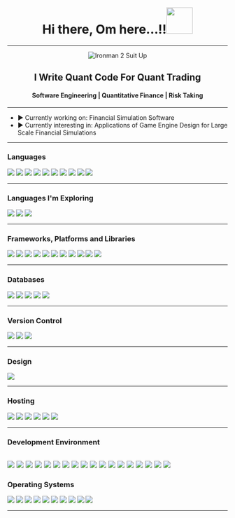 







<h1 align="center">Hi there, Om here...!!<img src="https://user-images.githubusercontent.com/73031725/137622078-5a00cc56-0844-4962-aa5f-17d968130cbd.gif" width="60px"> </h1>

-----------------------------------------------------------------------------------------------------------------------------------------------------------------------
  
<div style="text-align:center;">
    <img src="https://giffiles.alphacoders.com/947/9473.gif" alt="Ironman 2 Suit Up">
</div>

<h2 align="center">I Write Quant Code For Quant Trading</h2>
<h4 align="center">Software Engineering | Quantitative Finance | Risk Taking</h4>

-----------------------------------------------------------------------------------------------------------------------------------------------------------------------
 
- ▶ Currently working on: Financial Simulation Software  
- ▶ Currently interesting in: Applications of Game Engine Design for Large Scale Financial Simulations  

-----------------------------------------------------------------------------------------------------------------------------------------------------------------------
 
### Languages

<img src = "https://img.shields.io/badge/python-3670A0?style=for-the-badge&logo=python&logoColor=ffdd54"></center>
<img src = "https://img.shields.io/badge/r-%23276DC3.svg?style=for-the-badge&logo=r&logoColor=white"></center>
<img src = "https://img.shields.io/badge/c++-%2300599C.svg?style=for-the-badge&logo=c%2B%2B&logoColor=white"></center>
<img src = "https://img.shields.io/badge/c-%2300599C.svg?style=for-the-badge&logo=c&logoColor=white"></center>
<img src = "https://img.shields.io/badge/java-%23ED8B00.svg?style=for-the-badge&logo=openjdk&logoColor=white"></center>
<img src = "https://img.shields.io/badge/-Julia-9558B2?style=for-the-badge&logo=julia&logoColor=white"></center>
<img src = "https://img.shields.io/badge/GNU%20Bash-4EAA25?style=for-the-badge&logo=GNU%20Bash&logoColor=white"></center>
<img src = "https://img.shields.io/badge/Mathematica-white?style=for-the-badge&logo=wolframmathematica&logoColor=red"></center>
<img src = "https://img.shields.io/badge/Matlab-white?style=for-the-badge"></center>
<img src = "https://img.shields.io/badge/VBA-white?style=for-the-badge&logo=microsoftexcel&logoColor=green"></center>
<img src = ""></center>
<img src = ""></center>
<img src = ""></center>
<img src = ""></center>
<img src = ""></center>
<img src = ""></center>
<img src = ""></center>
<img src = ""></center>
<img src = ""></center>
<img src = ""></center>
<img src = ""></center>
<img src = ""></center>
<img src = ""></center>
<img src = ""></center>
<img src = ""></center>
<img src = ""></center>
<img src = ""></center>
<img src = ""></center>



-----------------------------------------------------------------------------------------------------------------------------------------------------------------------

### Languages I'm Exploring

<img src = "https://img.shields.io/badge/Fortran-%23734F96.svg?style=for-the-badge&logo=fortran&logoColor=white"></center>
<img src = "https://img.shields.io/badge/Prolog-white?style=for-the-badge"></center>
<img src = "https://img.shields.io/badge/Kotlin-0095D5?&style=for-the-badge&logo=kotlin&logoColor=white"></center>


-----------------------------------------------------------------------------------------------------------------------------------------------------------------------

### Frameworks, Platforms and Libraries

<img src = "https://img.shields.io/badge/django-%23092E20.svg?style=for-the-badge&logo=django&logoColor=white"></center>
<img src = "https://img.shields.io/badge/FastAPI-005571?style=for-the-badge&logo=fastapi"></center>
<img src = "https://img.shields.io/badge/flask-%23000.svg?style=for-the-badge&logo=flask&logoColor=white"></center>
<img src = "https://img.shields.io/badge/Qt-%23217346.svg?style=for-the-badge&logo=Qt&logoColor=white"></center>
<img src = "https://img.shields.io/badge/HTMX-white?style=for-the-badge"></center>
<img src = "https://img.shields.io/badge/Dash-white?style=for-the-badge&logo=plotly&logoColor=black"></center>
<img src = "https://img.shields.io/badge/Shiny-white?style=for-the-badge&logo=r&logoColor=black"></center>
<img src = "https://img.shields.io/badge/Hugo-black.svg?style=for-the-badge&logo=Hugo"></center>
<img src = "https://img.shields.io/badge/Apache%20Airflow-017CEE?style=for-the-badge&logo=Apache%20Airflow&logoColor=white"></center>
<img src = "https://img.shields.io/badge/NiFi-white?style=for-the-badge&logo=apache&logoColor=black"></center>
<img src = "https://img.shields.io/badge/docker-%230db7ed.svg?style=for-the-badge&logo=docker&logoColor=white"></center>

-----------------------------------------------------------------------------------------------------------------------------------------------------------------------

### Databases

<img src = "https://img.shields.io/badge/postgres-%23316192.svg?style=for-the-badge&logo=postgresql&logoColor=white"></center>
<img src = "https://img.shields.io/badge/mysql-%2300f.svg?style=for-the-badge&logo=mysql&logoColor=white"></center>
<img src = "https://img.shields.io/badge/MariaDB-003545?style=for-the-badge&logo=mariadb&logoColor=white"></center>
<img src = "https://img.shields.io/badge/sqlite-%2307405e.svg?style=for-the-badge&logo=sqlite&logoColor=white"></center>
<img src = "https://img.shields.io/badge/HDF5-white?style=for-the-badge"></center>


-----------------------------------------------------------------------------------------------------------------------------------------------------------------------

### Version Control

<img src = "https://img.shields.io/badge/git-%23F05033.svg?style=for-the-badge&logo=git&logoColor=white"></center>
<img src = "https://img.shields.io/badge/gitlab-%23181717.svg?style=for-the-badge&logo=gitlab&logoColor=white"></center>
<img src = "https://img.shields.io/badge/github-%23121011.svg?style=for-the-badge&logo=github&logoColor=white"></center>


-----------------------------------------------------------------------------------------------------------------------------------------------------------------------

### Design

<img src = "https://img.shields.io/badge/figma-%23F24E1E.svg?style=for-the-badge&logo=figma&logoColor=white"></center>


-----------------------------------------------------------------------------------------------------------------------------------------------------------------------

### Hosting

<img src = "https://img.shields.io/badge/AWS-%23FF9900.svg?style=for-the-badge&logo=amazon-aws&logoColor=white"></center>
<img src = "https://img.shields.io/badge/GoogleCloud-%234285F4.svg?style=for-the-badge&logo=google-cloud&logoColor=white"></center>
<img src = "https://img.shields.io/badge/netlify-%23000000.svg?style=for-the-badge&logo=netlify&logoColor=#00C7B7"></center>
<img src = "https://img.shields.io/badge/heroku-%23430098.svg?style=for-the-badge&logo=heroku&logoColor=white"></center>
<img src = "https://img.shields.io/badge/vercel-%23000000.svg?style=for-the-badge&logo=vercel&logoColor=white"></center>
<img src = "https://img.shields.io/badge/github%20pages-121013?style=for-the-badge&logo=github&logoColor=white"></center>


-----------------------------------------------------------------------------------------------------------------------------------------------------------------------

### Development Environment

<img src = "https://img.shields.io/badge/Emacs-%237F5AB6.svg?&style=for-the-badge&logo=gnu-emacs&logoColor=white"></center>
<img src = "https://img.shields.io/badge/pycharm-143?style=for-the-badge&logo=pycharm&logoColor=black&color=black&labelColor=green"></center>
<img src = "https://img.shields.io/badge/CLion-black?style=for-the-badge&logo=clion&logoColor=white"></center>
<img src = "https://img.shields.io/badge/RStudio-4285F4?style=for-the-badge&logo=rstudio&logoColor=white"></center>
<img src = "https://img.shields.io/badge/NeoVim-%2357A143.svg?&style=for-the-badge&logo=neovim&logoColor=white"></center>
<img src = "https://img.shields.io/badge/VIM-%2311AB00.svg?&style=for-the-badge&logo=vim&logoColor=white"></center>
<img src = "https://img.shields.io/badge/jupyter-%23FA0F00.svg?style=for-the-badge&logo=jupyter&logoColor=white"></center>
<img src = "https://img.shields.io/badge/webstorm-143?style=for-the-badge&logo=webstorm&logoColor=white&color=black"></center>
<img src = "https://img.shields.io/badge/IntelliJIDEA-000000.svg?style=for-the-badge&logo=intellij-idea&logoColor=white"></center>
<img src = "https://img.shields.io/badge/Visual%20Studio%20Code-0078d7.svg?style=for-the-badge&logo=visual-studio-code&logoColor=white"></center>
<img src = "https://img.shields.io/badge/Eclipse-FE7A16.svg?style=for-the-badge&logo=Eclipse&logoColor=white"></center>
<img src = "https://img.shields.io/badge/Atom-%2366595C.svg?style=for-the-badge&logo=atom&logoColor=white"></center>
<img src = "https://img.shields.io/badge/Microsoft_Excel-217346?style=for-the-badge&logo=microsoft-excel&logoColor=white"></center>
<img src = "https://img.shields.io/badge/Quarto-white?style=for-the-badge"></center>
<img src = "https://img.shields.io/badge/Markdown-000000?style=for-the-badge&logo=markdown&logoColor=white"></center>
<img src = "https://img.shields.io/badge/RMarkdown-white?style=for-the-badge"></center>
<img src = "https://img.shields.io/badge/Obsidian-%23483699.svg?style=for-the-badge&logo=obsidian&logoColor=white"></center>
<img src = "https://img.shields.io/badge/latex-%23008080.svg?style=for-the-badge&logo=latex&logoColor=white"></center>
-----------------------------------------------------------------------------------------------------------------------------------------------------------------------

### Operating Systems

<img src = "https://img.shields.io/badge/Linux-FCC624?style=for-the-badge&logo=linux&logoColor=black"></center>
<img src = "https://img.shields.io/badge/Debian-A81D33?style=for-the-badge&logo=debian&logoColor=white"></center>
<img src = "https://img.shields.io/badge/Fedora-294172?style=for-the-badge&logo=fedora&logoColor=white"></center>
<img src = "https://img.shields.io/badge/Red%20Hat-EE0000?style=for-the-badge&logo=redhat&logoColor=white"></center>
<img src = "https://img.shields.io/badge/Arch_Linux-1793D1?style=for-the-badge&logo=arch-linux&logoColor=white"></center>
<img src = "https://img.shields.io/badge/-KUbuntu-%230079C1?style=for-the-badge&logo=kubuntu&logoColor=white"></center>
<img src = "https://img.shields.io/badge/Ubuntu-E95420?style=for-the-badge&logo=ubuntu&logoColor=white"></center>
<img src = "https://img.shields.io/badge/Windows-0078D6?style=for-the-badge&logo=windows&logoColor=white"></center>
<img src = "https://img.shields.io/badge/Android-3DDC84?style=for-the-badge&logo=android&logoColor=white"></center>
<img src = "https://img.shields.io/badge/NixOS-5277C3?style=for-the-badge&logo=nixos&logoColor=white"></center>



-----------------------------------------------------------------------------------------------------------------------------------------------------------------------




<!--
**0xom/0xom** is a ✨ _special_ ✨ repository because its `README.md` (this file) appears on your GitHub profile.

Here are some ideas to get you started:

- 🔭 I’m currently working on ...
- 🌱 I’m currently learning ...
- 👯 I’m looking to collaborate on ...
- 🤔 I’m looking for help with ...
- 💬 Ask me about ...
- 📫 How to reach me: ...
- 😄 Pronouns: ...
- ⚡ Fun fact: ...
-->
